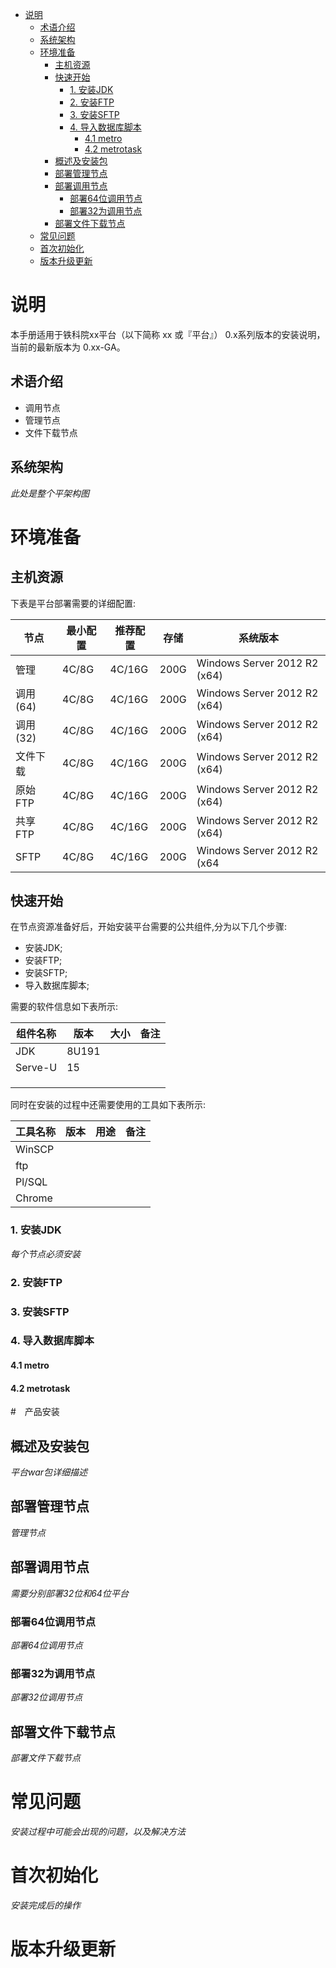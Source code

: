  * [说明](#说明)
      * [术语介绍](#术语介绍)
      * [系统架构](#系统架构)
   * [环境准备](#环境准备)
      * [主机资源](#主机资源)
      * [快速开始](#快速开始)
         * [1. 安装JDK](#1-安装jdk)
         * [2. 安装FTP](#2-安装ftp)
         * [3. 安装SFTP](#3-安装sftp)
         * [4. 导入数据库脚本](#4-导入数据库脚本)
            * [4.1 metro](#41-metro)
            * [4.2 metrotask](#42-metrotask)
      * [概述及安装包](#概述及安装包)
      * [部署管理节点](#部署管理节点)
      * [部署调用节点](#部署调用节点)
         * [部署64位调用节点](#部署64位调用节点)
         * [部署32为调用节点](#部署32为调用节点)
      * [部署文件下载节点](#部署文件下载节点)
   * [常见问题](#常见问题)
   * [首次初始化](#首次初始化)
   * [版本升级更新](#版本升级更新)


# 说明
本手册适用于铁科院xx平台（以下简称 xx 或『平台』） 0.x系列版本的安装说明，当前的最新版本为 0.xx-GA。
## 术语介绍

* 调用节点
* 管理节点
* 文件下载节点

## 系统架构
*此处是整个平架构图*

# 环境准备
 
## 主机资源
 下表是平台部署需要的详细配置:

 |节点|最小配置|推荐配置|存储|系统版本|
 |---|----|-----|-----|----|
 |管理|4C/8G|4C/16G|200G|Windows Server 2012 R2 (x64) |
 |调用(64)|4C/8G|4C/16G|200G|Windows Server 2012 R2 (x64) |
 |调用(32)|4C/8G|4C/16G|200G|Windows Server 2012 R2 (x64) |
 |文件下载|4C/8G|4C/16G|200G|Windows Server 2012 R2 (x64) |
 |原始FTP|4C/8G|4C/16G|200G|Windows Server 2012 R2 (x64) |
|共享FTP|4C/8G|4C/16G|200G|Windows Server 2012 R2 (x64)|
|SFTP|4C/8G|4C/16G|200G|Windows Server 2012 R2 (x64|

## 快速开始
在节点资源准备好后，开始安装平台需要的公共组件,分为以下几个步骤:
* 安装JDK;
* 安装FTP;
* 安装SFTP;
* 导入数据库脚本;

需要的软件信息如下表所示:

 |组件名称|版本|大小|备注|
 |---|----|-----|-----|
 |JDK|8U191|||
 |Serve-U|15||
 |||
 |||
 |||

同时在安装的过程中还需要使用的工具如下表所示:

|工具名称|版本|用途|备注|
 |---|----|-----|-----|
 |WinSCP||||
 |ftp|||
 |Pl/SQL||
 |Chrome||







### 1. 安装JDK
*每个节点必须安装*

### 2. 安装FTP
### 3. 安装SFTP
### 4. 导入数据库脚本
#### 4.1 metro
#### 4.2 metrotask



#　产品安装

## 概述及安装包
*平台war包详细描述*
## 部署管理节点
*管理节点*
## 部署调用节点
*需要分别部署32位和64位平台*
### 部署64位调用节点
*部署64位调用节点*
### 部署32为调用节点
*部署32位调用节点*
## 部署文件下载节点
*部署文件下载节点*
# 常见问题
*安装过程中可能会出现的问题，以及解决方法*
# 首次初始化
*安装完成后的操作*

# 版本升级更新
